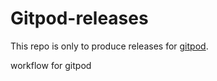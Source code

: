 # Gitpod-releases

This repo is only to produce releases for [gitpod](https://github.com/cmcc-ict/gitpod).

workflow for gitpod
